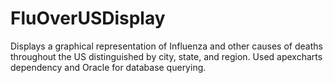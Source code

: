 # FluOverUSDisplay

Displays a graphical representation of Influenza and other causes of deaths throughout the US distinguished by city, state, and region.
Used apexcharts dependency and Oracle for database querying.
